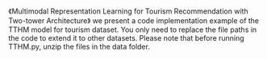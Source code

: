 《Multimodal Representation Learning for Tourism Recommendation with Two-tower Architecture》
we present a code implementation example of the TTHM model for tourism dataset. You only need to replace the file paths in the code to extend it to other datasets. Please note that before running TTHM.py, unzip the files in the data folder.
